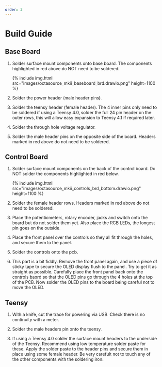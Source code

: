 ```yaml
---
order: 3
---
```

# Build Guide

## Base Board

1. Solder surface mount components onto base board. The components highlighted in red above do NOT need to be soldered.

    {% include img.html src="images/octasource_mkii_baseboard_brd.drawio.png" height=1100 %}

2. Solder the power header (male header pins).

3. Solder the teensy header (female header). The 4 inner pins only need to be soldered if using a Teensy 4.0, solder the full 24 pin header on the outer rows, this will allow easy expansion to Teensy 4.1 if required later.

4. Solder the through hole voltage regulator.

5. Solder the male header pins on the opposite side of the board. Headers marked in red above do not need to be soldered.

## Control Board

1. Solder surface mount components on the back of the control board. Do NOT solder the components highlighted in red below.

    {% include img.html src="images/octasource_mkii_controls_brd_bottom.drawio.png" height=1100 %}

2. Solder the female header rows. Headers marked in red above do not need to be soldered.

3. Place the potentiometers, rotary encoder, jacks and switch onto the board but do not solder them yet. Also place the RGB LEDs, the longest pin goes on the outside.

4. Place the front panel over the controls so they all fit through the holes, and secure them to the panel.

5. Solder the controls onto the pcb.

6. This part is a bit fiddly. Remove the front panel again, and use a piece of sticky tape to secure the OLED display flush to the panel. Try to get it as straight as possible. Carefully place the front panel back onto the controls baord so that the OLED pins go through the 4 holes at the top of the PCB. Now solder the OLED pins to the board being careful not to move the OLED.

## Teensy

1. With a knife, cut the trace for powering via USB. Check there is no continuity with a meter.

2. Solder the male headers pin onto the teensy.

3. If using a Teensy 4.0 solder the surface mount headers to the underside of the Teensy. Recommend using low temperature solder paste for these. Apply the solder paste to the header pins and secure them in place using some female header. Be very carefult not to touch any of the other components with the soldering iron.